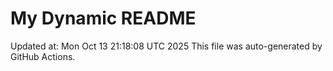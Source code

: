 # My Dynamic README
Updated at: Mon Oct 13 21:18:08 UTC 2025
This file was auto-generated by GitHub Actions.

